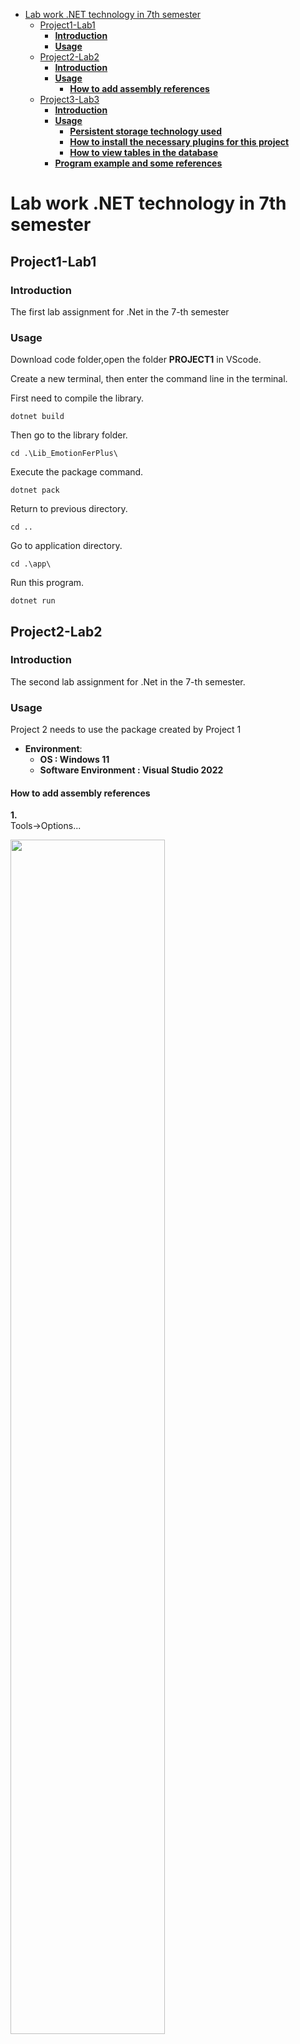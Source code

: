 - [Lab work .NET technology in 7th semester](#lab-work-net-technology-in-7th-semester)
  - [Project1-Lab1](#project1-lab1)
    - [**Introduction**](#introduction)
    - [**Usage**](#usage)
  - [Project2-Lab2](#project2-lab2)
    - [**Introduction**](#introduction-1)
    - [**Usage**](#usage-1)
      - [**How to add assembly references**](#how-to-add-assembly-references)
  - [Project3-Lab3](#project3-lab3)
    - [**Introduction**](#introduction-2)
    - [**Usage**](#usage-2)
      - [**Persistent storage technology used**](#persistent-storage-technology-used)
      - [**How to install the necessary plugins for this project**](#how-to-install-the-necessary-plugins-for-this-project)
      - [**How to view tables in the database**](#how-to-view-tables-in-the-database)
    - [**Program example and some references**](#program-example-and-some-references)
# Lab work .NET technology in 7th semester


##  Project1-Lab1 


 
### **Introduction**
The first lab assignment for .Net in the 7-th semester
### **Usage**
Download code folder,open the folder **PROJECT1** in VScode. 

Create a new terminal, then enter the command line in the terminal.  

First need to compile the library.
```shell
dotnet build
```
Then go to the library folder.
```shell 
cd .\Lib_EmotionFerPlus\
``` 
Execute the package command.
```shell
dotnet pack
```
Return to previous directory.
```shell
cd ..
```
Go to application directory.
```shell
cd .\app\
```
Run this program.
```shell 
dotnet run
```




## Project2-Lab2 


### **Introduction**
The second lab assignment for .Net in the 7-th semester.
### **Usage**
Project 2 needs to use the package created by Project 1  
* **Environment**:
    * **OS : Windows 11**
    * **Software Environment : Visual Studio 2022**  
#### **How to add assembly references**

    
**1.**  
 Tools->Options...  


<img src="https://raw.githubusercontent.com/YUAN-DL/Images/master/Images/lenovo20221020172518.png" height=70% width=70% >  
 

 

**2.**  
 NuGet Package Manager->Package Sources.  
 Click the plus sign to add a new assembly reference.  
 

<img src="https://raw.githubusercontent.com/YUAN-DL/Images/master/Images/lenovo20221020173040.png" height=70% width=70% >  




**3.**  
 Click the ellipsis(...).  
 Then need find the directory where the file with the suffix nupkg generated by the command line ```dotnet pack``` in lab1 is located.  


<img src="https://raw.githubusercontent.com/YUAN-DL/Images/master/Images/lenovo20221020173114.png" height=70% width=70% >  




**4.**  
 Usually this file is located in the directory ``` \lib\bin\Debug\ ``` .  
 

<img src="https://raw.githubusercontent.com/YUAN-DL/Images/master/Images/lenovo20221020173203.png" height=70% width=70% >  

 


**5.**    
Click the update button.  


<img src="https://raw.githubusercontent.com/YUAN-DL/Images/master/Images/lenovo20221020173238.png" height=70% width=70% >  



**6.**  
After updating the assembly source, we can open the nuget package manager to install the packages that need to be added for the current project.  


<img src="https://raw.githubusercontent.com/YUAN-DL/Images/master/Images/lenovo20221020173310.png" height=70% width=70% >  



**7.**  
Install.  


<img src="https://raw.githubusercontent.com/YUAN-DL/Images/master/Images/lenovo20221020173527.png" height=70% width=70% > 

## Project3-Lab3 
### **Introduction**
The third lab assignment for .Net in the 7-th semester.  

### **Usage**
Project-3 is a continuation of Project-2,added new functionality in project 3 to save the results of project 2 in permanent storage, and added some database operations in this project.
#### **Persistent storage technology used**
* Entity Framework Core  
  
#### **How to install the necessary plugins for this project**
* In Visual Studio  
  * Install the necessary plugins
    - **Tools > NuGet Package Manager > Package Manager Console**
      ```shell
      Install-Package Microsoft.EntityFrameworkCore.Sqlite 
      ```

      ```shell
      Install-Package Microsoft.EntityFrameworkCore.Design 
      ```

      ```shell
      Install-Package Microsoft.EntityFrameworkCore.Tools 
      ```
  * Create database  
    - **First, need to create the database in the datacontext.cs file**
        ```C#
        protected override void OnConfiguring(DbContextOptionsBuilder options)
        => options.UseSqlite($"Data Source=ImageAnalysis.db");
        ```
        In file properties(file.db) need to change the ``` Copt to output Directory ``` from  ```Do not copy``` to ```Copy aways ```  
        
        <img src="https://raw.githubusercontent.com/YUAN-DL/Images/master/Images/Wechat_20221129123859.png" height=30% width=30% > 
    - **Then run the following commands in Package Manager Console (PMC)**
        ```shell
        Add-Migration InitialCreate
        ``` 

        ```shell
        Update-Database
        ```
    
####  **How to view tables in the database**
* In **Visual Studio Code**  
  * Install plugin **SQLite** (v0.14.1)   
###  **Program example and some references**  

 * **What is Normalization in DBMS (SQL)? 1NF, 2NF, 3NF Example**  
     https://www.guru99.com/database-normalization.html

 * **How to create a database**  
     https://learn.microsoft.com/ru-ru/ef/core/get-started/overview/first-app?tabs=visual-studio
     
 * **How to get the hash code of byte[] type data**   
     https://learn.microsoft.com/ru-ru/dotnet/api/system.object.gethashcode?view=net-6.0


## Project4-Lab4 
### **Introduction**
The 4-th lab assignment for .Net in the 7-th semester. 
* **Создание веб-API с помощью ASP.NET Core**    
    https://learn.microsoft.com/ru-ru/aspnet/core/tutorials/first-web-api?view=aspnetcore-7.0&tabs=visual-studio
    
* **Generating HTTP API clients using dotnet tools and Visual Studio Connected Services**  
    https://dotnetthoughts.net/generating-http-api-clients-using-dotnet-tools/

